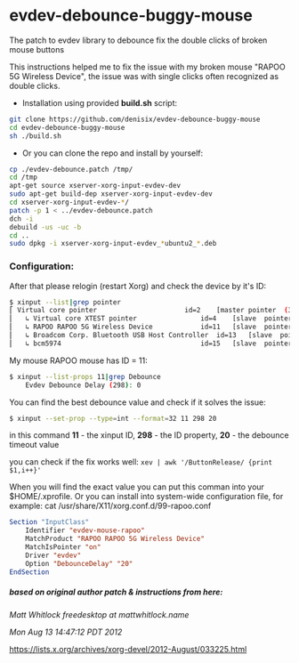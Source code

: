 # evdev-debounce-buggy-mouse
The patch to evdev library to debounce fix the double clicks of broken mouse buttons

This instructions helped me to fix the issue with my broken mouse "RAPOO 5G Wireless Device", the issue was with single clicks often recognized as double clicks.

* Installation using provided **build.sh** script:
```sh
git clone https://github.com/denisix/evdev-debounce-buggy-mouse
cd evdev-debounce-buggy-mouse
sh ./build.sh
```

* Or you can clone the repo and install by yourself:
```sh
cp ./evdev-debounce.patch /tmp/
cd /tmp
apt-get source xserver-xorg-input-evdev-dev
sudo apt-get build-dep xserver-xorg-input-evdev-dev
cd xserver-xorg-input-evdev-*/
patch -p 1 < ../evdev-debounce.patch
dch -i
debuild -us -uc -b
cd ..
sudo dpkg -i xserver-xorg-input-evdev_*ubuntu2_*.deb
```

### Configuration:

After that please relogin (restart Xorg) and check the device by it's ID:

```sh
$ xinput --list|grep pointer
⎡ Virtual core pointer                    	id=2	[master pointer  (3)]
⎜   ↳ Virtual core XTEST pointer              	id=4	[slave  pointer  (2)]
⎜   ↳ RAPOO RAPOO 5G Wireless Device          	id=11	[slave  pointer  (2)]
⎜   ↳ Broadcom Corp. Bluetooth USB Host Controller	id=13	[slave  pointer  (2)]
⎜   ↳ bcm5974                                 	id=15	[slave  pointer  (2)]
```

My mouse RAPOO mouse has ID = 11:
```sh
$ xinput --list-props 11|grep Debounce
	Evdev Debounce Delay (298):	0
```

You can find the best debounce value and check if it solves the issue:
```sh
$ xinput --set-prop --type=int --format=32 11 298 20
```
in this command **11** - the xinput ID, **298** - the ID property, **20** - the debounce timeout value

you can check if the fix works well:
`xev | awk '/ButtonRelease/ {print $1,i++}'`

When you will find the exact value you can put this comman into your $HOME/.xprofile. 
Or you can install into system-wide configuration file, for example:
cat /usr/share/X11/xorg.conf.d/99-rapoo.conf
```xorg
Section "InputClass"
    Identifier "evdev-mouse-rapoo"
    MatchProduct "RAPOO RAPOO 5G Wireless Device"
    MatchIsPointer "on"
    Driver "evdev"
    Option "DebounceDelay" "20"
EndSection
```


##### based on original author patch & instructions from here:
_Matt Whitlock freedesktop at mattwhitlock.name_

_Mon Aug 13 14:47:12 PDT 2012_

https://lists.x.org/archives/xorg-devel/2012-August/033225.html
